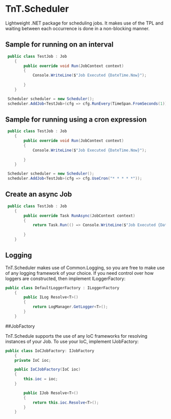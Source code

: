 # TnT.Scheduler

Lightweight .NET package for scheduling jobs.  It makes use of the TPL and waiting between each occurrence is done in a non-blocking manner.

## Sample for running on an interval

```c#
 public class TestJob : Job
    {
        public override void Run(JobContext context)
        {
            Console.WriteLine($"Job Executed {DateTime.Now}");
           
        }
    }

 Scheduler scheduler = new Scheduler();
 scheduler.AddJob<TestJob>(cfg => cfg.RunEvery(TimeSpan.FromSeconds(1)));
```

## Sample for running using a cron expression

```c#
 public class TestJob : Job
    {
        public override void Run(JobContext context)
        {
            Console.WriteLine($"Job Executed {DateTime.Now}");
           
        }
    }

 Scheduler scheduler = new Scheduler();
 scheduler.AddJob<TestJob>(cfg => cfg.UseCron("* * * * *"));
```

## Create an async Job

```c#
 public class TestJob : Job
    {
        public override Task RunAsync(JobContext context)
        {
            return Task.Run(() => Console.WriteLine($"Job Executed {DateTime.Now}"));
           
        }
    }
```

## Logging

TnT.Scheduler makes use of Common.Logging, so you are free to make use of any logging framework of your choice.  If you need control over how loggers are constructed, then implement ILoggerFactory:

```c#
public class DefaultLoggerFactory : ILoggerFactory
    {
        public ILog Resolve<T>()
        {
            return LogManager.GetLogger<T>();
        }
    }
```

##JobFactory

TnT.Schedule supports the use of any IoC frameworks for resolving instances of your Job.  To use your IoC, implement IJobFactory:

```c#
public class IoCJobFactory: IJobFactory
    {
	private IoC ioc;

	public IoCJobFactory(IoC ioc)
	{
		this.ioc = ioc;
	}

        public IJob Resolve<T>()
        {
            return this.ioc.Resolve<T>();
        }
    }
```
